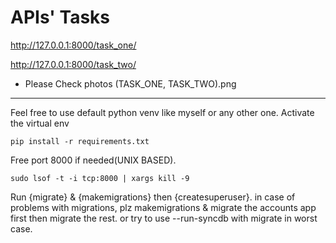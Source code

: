 # APIs' Tasks

http://127.0.0.1:8000/task_one/


http://127.0.0.1:8000/task_two/



- Please Check photos (TASK_ONE, TASK_TWO).png 
  
---------------------------
Feel free to use default python venv like myself or any other one.
Activate the virtual env
```
pip install -r requirements.txt
```
Free port 8000 if needed(UNIX BASED).
```
sudo lsof -t -i tcp:8000 | xargs kill -9
```
Run {migrate} & {makemigrations} then {createsuperuser}.
in case of problems with migrations, plz makemigrations & migrate the accounts app first then migrate the rest. or try to use --run-syncdb with migrate in worst case.


